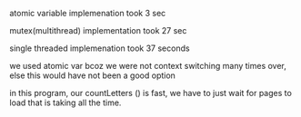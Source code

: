 atomic variable implemenation took 3 sec


mutex(multithread) implementation took 27 sec


single threaded implemenation took 37 seconds


we used atomic var bcoz we were not context switching many times over, else this would have not been a good option


in this program, our countLetters () is fast, we have to just wait for pages to load that is taking all the time.
